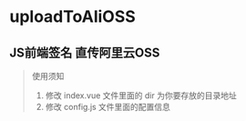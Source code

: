 # uploadToAliOSS
## JS前端签名 直传阿里云OSS

> 使用须知
> 1. 修改 index.vue 文件里面的 dir 为你要存放的目录地址
> 2. 修改 config.js 文件里面的配置信息
